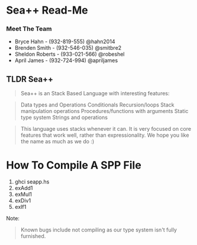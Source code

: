 # Sea++ Read-Me

### Meet The Team
* Bryce Hahn      - (932-819-555) @hahn2014
* Brenden Smith   - (932-546-035) @smitbre2
* Sheldon Roberts - (933-021-566) @robeshel
* April James     - (932-724-994) @apriljames

## TLDR Sea++
> Sea++ is an Stack Based Language with interesting features:

> Data types and Operations
> Conditionals
> Recursion/loops
> Stack manipulation operations
> Procedures/functions with arguments
> Static type system
> Strings and operations

> This language uses stacks whenever it can.
> It is very focused on core features that work well, rather than expressionality.
> We hope you like the name as much as we do :)

# How To Compile A SPP File
1. ghci seapp.hs
2. exAdd1
3. exMul1
4. exDiv1
5. exIf1

Note:
> Known bugs include not compiling as our type system isn't fully furnished.
